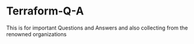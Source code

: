 # Terraform-Q-A
This is for important Questions and Answers
and also collecting from the renowned organizations 

